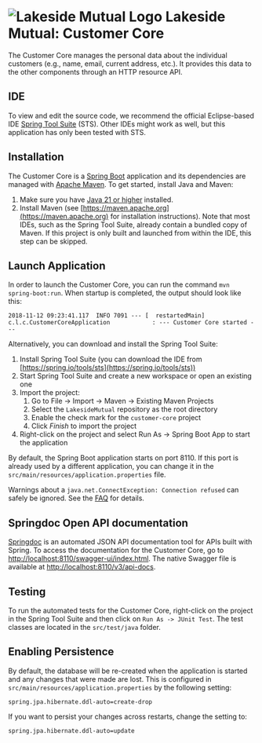 # ![Lakeside Mutual Logo](../resources/logo-32x32.png) Lakeside Mutual: Customer Core
The Customer Core manages the personal data about the individual customers (e.g., name, email, current address, etc.). It provides this data to the other components
through an HTTP resource API.

## IDE 

To view and edit the source code, we recommend the official Eclipse-based IDE [Spring Tool Suite](https://spring.io/tools/sts) (STS). Other IDEs might work as well, but this application has only been tested with STS.

## Installation

The Customer Core is a [Spring Boot](https://projects.spring.io/spring-boot/) application and its dependencies are managed
with [Apache Maven](https://maven.apache.org/). To get started, install Java and Maven:

1. Make sure you have [Java 21 or higher](https://adoptium.net/) installed.
2. Install Maven (see [https://maven.apache.org](https://maven.apache.org) for installation instructions). Note that most IDEs, such as the Spring Tool Suite, already contain a bundled copy of Maven. If this project is only built and launched from within the IDE, this step can be skipped.

## Launch Application

In order to launch the Customer Core, you can run the command `mvn spring-boot:run`. When startup is completed, the output should look like this:

```
2018-11-12 09:23:41.117  INFO 7091 --- [  restartedMain] c.l.c.CustomerCoreApplication            : --- Customer Core started ---
``` 

Alternatively, you can download and install the Spring Tool Suite:

1. Install Spring Tool Suite (you can download the IDE from [https://spring.io/tools/sts](https://spring.io/tools/sts))
2. Start Spring Tool Suite and create a new workspace or open an existing one
3. Import the project:<br>
      1. Go to File -> Import -> Maven -> Existing Maven Projects
      2. Select the `LakesideMutual` repository as the root directory
      3. Enable the check mark for the `customer-core` project
      4. Click *Finish* to import the project
4. Right-click on the project and select Run As -> Spring Boot App to start the application

By default, the Spring Boot application starts on port 8110. If this port is already used by a different application, you can change it in the 
`src/main/resources/application.properties` file.

Warnings about a `java.net.ConnectException: Connection refused` can safely be ignored. See the [FAQ](../FAQ.md#im-getting-a-connection-refused-connect-exception-on-startup) for details.

## Springdoc Open API documentation
[Springdoc](https://springdoc.org/) is an automated JSON API documentation tool for APIs built with Spring. 
To access the documentation for the Customer Core, go to [http://localhost:8110/swagger-ui/index.html](http://localhost:8110/swagger-ui/index.html). The native Swagger file is available at [http://localhost:8110/v3/api-docs](http://localhost:8110/v3/api-docs).

## Testing
To run the automated tests for the Customer Core, right-click on the project in the Spring Tool 
Suite and then click on `Run As -> JUnit Test`. The test classes are located in the `src/test/java` folder.

## Enabling Persistence
By default, the database will be re-created when the application is started and any changes that were made are lost. This is configured in `src/main/resources/application.properties` by the following setting:

```
spring.jpa.hibernate.ddl-auto=create-drop
```
If you want to persist your changes across restarts, change the setting to:
```
spring.jpa.hibernate.ddl-auto=update
```
